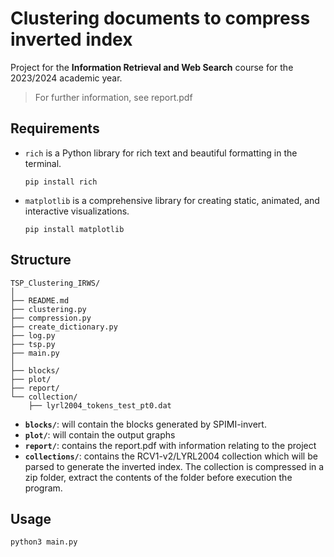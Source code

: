 # Clustering documents to compress inverted index 
Project for the **Information Retrieval and Web Search** course for the 2023/2024 academic year.
> For further information, see report.pdf

## Requirements

- `rich` is a Python library for rich text and beautiful formatting in the terminal.

	```
	pip install rich
	```
- `matplotlib` is a comprehensive library for creating static, animated, and interactive visualizations.

	```
	pip install matplotlib
	```

## Structure
```
TSP_Clustering_IRWS/
│
├── README.md
├── clustering.py
├── compression.py
├── create_dictionary.py
├── log.py
├── tsp.py
├── main.py
│
├── blocks/
├── plot/
├── report/
└── collection/
    ├── lyrl2004_tokens_test_pt0.dat
```


- **`blocks/`**: will contain the blocks generated by SPIMI-invert.
- **`plot/`**: will contain the output graphs
- **`report/`**: contains the report.pdf with information relating to the project
- **`collections/`**: contains the RCV1-v2/LYRL2004 collection which will be parsed to generate the inverted index. The collection is compressed in a zip folder, extract the contents of the folder before execution the program.

## Usage

```
python3 main.py
```




